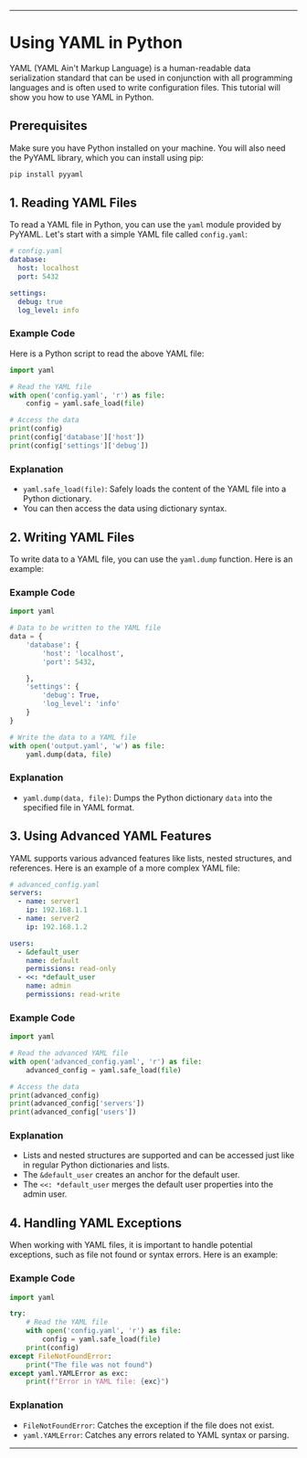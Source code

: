 
---

# Using YAML in Python

YAML (YAML Ain't Markup Language) is a human-readable data serialization standard that can be used in conjunction with all programming languages and is often used to write configuration files. This tutorial will show you how to use YAML in Python.

## Prerequisites

Make sure you have Python installed on your machine. You will also need the PyYAML library, which you can install using pip:

```sh
pip install pyyaml
```

## 1. Reading YAML Files

To read a YAML file in Python, you can use the `yaml` module provided by PyYAML. Let's start with a simple YAML file called `config.yaml`:

```yaml
# config.yaml
database:
  host: localhost
  port: 5432

settings:
  debug: true
  log_level: info
```

### Example Code

Here is a Python script to read the above YAML file:

```python
import yaml

# Read the YAML file
with open('config.yaml', 'r') as file:
    config = yaml.safe_load(file)

# Access the data
print(config)
print(config['database']['host'])
print(config['settings']['debug'])
```

### Explanation

- `yaml.safe_load(file)`: Safely loads the content of the YAML file into a Python dictionary.
- You can then access the data using dictionary syntax.

## 2. Writing YAML Files

To write data to a YAML file, you can use the `yaml.dump` function. Here is an example:

### Example Code

```python
import yaml

# Data to be written to the YAML file
data = {
    'database': {
        'host': 'localhost',
        'port': 5432,

    },
    'settings': {
        'debug': True,
        'log_level': 'info'
    }
}

# Write the data to a YAML file
with open('output.yaml', 'w') as file:
    yaml.dump(data, file)
```

### Explanation

- `yaml.dump(data, file)`: Dumps the Python dictionary `data` into the specified file in YAML format.

## 3. Using Advanced YAML Features

YAML supports various advanced features like lists, nested structures, and references. Here is an example of a more complex YAML file:

```yaml
# advanced_config.yaml
servers:
  - name: server1
    ip: 192.168.1.1
  - name: server2
    ip: 192.168.1.2

users:
  - &default_user
    name: default
    permissions: read-only
  - <<: *default_user
    name: admin
    permissions: read-write
```

### Example Code

```python
import yaml

# Read the advanced YAML file
with open('advanced_config.yaml', 'r') as file:
    advanced_config = yaml.safe_load(file)

# Access the data
print(advanced_config)
print(advanced_config['servers'])
print(advanced_config['users'])
```

### Explanation

- Lists and nested structures are supported and can be accessed just like in regular Python dictionaries and lists.
- The `&default_user` creates an anchor for the default user.
- The `<<: *default_user` merges the default user properties into the admin user.

## 4. Handling YAML Exceptions

When working with YAML files, it is important to handle potential exceptions, such as file not found or syntax errors. Here is an example:

### Example Code

```python
import yaml

try:
    # Read the YAML file
    with open('config.yaml', 'r') as file:
        config = yaml.safe_load(file)
    print(config)
except FileNotFoundError:
    print("The file was not found")
except yaml.YAMLError as exc:
    print(f"Error in YAML file: {exc}")
```

### Explanation

- `FileNotFoundError`: Catches the exception if the file does not exist.
- `yaml.YAMLError`: Catches any errors related to YAML syntax or parsing.

---